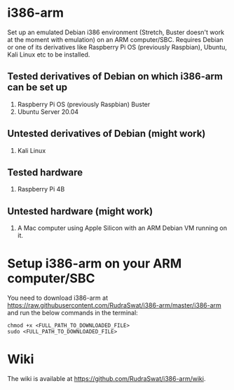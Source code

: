 # i386-arm
Set up an emulated Debian i386 environment (Stretch, Buster doesn't work at the moment with emulation) on an ARM computer/SBC. Requires Debian or one of its derivatives like Raspberry Pi OS (previously Raspbian), Ubuntu, Kali Linux etc to be installed.

## Tested derivatives of Debian on which i386-arm can be set up

1. Raspberry Pi OS (previously Raspbian) Buster
2. Ubuntu Server 20.04

## Untested derivatives of Debian (might work)

1. Kali Linux

## Tested hardware

1. Raspberry Pi 4B

## Untested hardware (might work)

1. A Mac computer using Apple Silicon with an ARM Debian VM running on it.

# Setup i386-arm on your ARM computer/SBC

You need to download i386-arm at https://raw.githubusercontent.com/RudraSwat/i386-arm/master/i386-arm and run the below commands in the terminal:

```
chmod +x <FULL_PATH_TO_DOWNLOADED_FILE>
sudo <FULL_PATH_TO_DOWNLOADED_FILE>
```

# Wiki

The wiki is available at https://github.com/RudraSwat/i386-arm/wiki.
